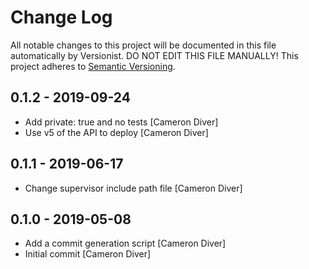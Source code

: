 # Change Log

All notable changes to this project will be documented in this file
automatically by Versionist. DO NOT EDIT THIS FILE MANUALLY!
This project adheres to [Semantic Versioning](http://semver.org/).

## 0.1.2 - 2019-09-24

* Add private: true and no tests [Cameron Diver]
* Use v5 of the API to deploy [Cameron Diver]

## 0.1.1 - 2019-06-17

* Change supervisor include path file [Cameron Diver]

## 0.1.0 - 2019-05-08

* Add a commit generation script [Cameron Diver]
* Initial commit [Cameron Diver]

